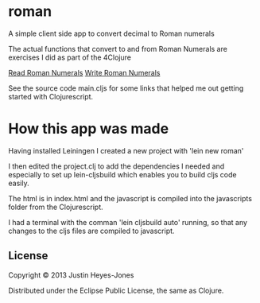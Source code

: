 # roman

A simple client side app to convert decimal to Roman numerals

The actual functions that convert to and from Roman Numerals are exercises I did as part of the 4Clojure 

[Read Roman Numerals](http://www.4clojure.com/problem/92)
[Write Roman Numerals](http://www.4clojure.com/problem/104)

See the source code main.cljs for some links that helped me out getting started with Clojurescript.

# How this app was made

Having installed Leiningen I created a new project with 'lein new roman' 

I then edited the project.clj to add the dependencies I needed and especially to set up lein-cljsbuild which enables you to build cljs code easily.

The html is in index.html and the javascript is compiled into the javascripts folder from the Clojurescript.

I had a terminal with the comman 'lein cljsbuild auto' running, so that any changes to the cljs files are compiled to javascript. 

## License

Copyright © 2013 Justin Heyes-Jones

Distributed under the Eclipse Public License, the same as Clojure.
